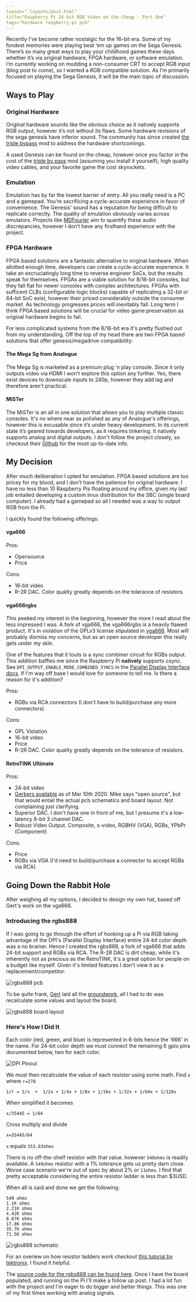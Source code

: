```yaml
---
layout="_layouts/post.html"
title="Raspberry Pi 24-bit RGB Video on the Cheap - Part One"
tags="hardware raspberry-pi pcb"
---
```


Recently I've become rather nostalgic for the 16-bit era. Some of my fondest memories were playing beat ‘em up games on the Sega Genesis. There’s so many great ways to play your childhood games these days whether it’s via original hardware, FPGA hardware, or software emulation. I’m currently working on modding a non-consumer CRT to accept RGB input (blog post to come), so I wanted a RGB compatible solution. As I’m primarily focused on playing the Sega Genesis, it will be the main topic of discussion.

## Ways to Play

### Original Hardware

Original hardware sounds like the obvious choice as it natively supports RGB output, however it’s not without its flaws. Some hardware revisions of the sega genesis have inferior sound. The community has since created [the triple bypass](https://www.retrorgb.com/genesistriplebypass.html) mod to address the hardware shortcomings.

A used Genesis can be found on the cheap, however once you factor in the cost of the [triple by pass](https://insurrectionindustries.com/product/genesis_triple_bypass_v2/) mod (assuming you install it yourself), high quality video cables, and your favorite game the cost skyrockets.

### Emulation

Emulation has by far the lowest barrier of entry. All you really need is a PC and a gamepad. You’re sacrificing a cycle-accurate experience in favor of convenience. The Genesis' sound has a reputation for being difficult to replicate correctly. The quality of emulation obviously varies across emulators. Projects like [MDFourier](http://junkerhq.net/MDFourier/) aim to quantify these audio discrepancies, however I don’t have any firsthand experience with the project.

### FPGA Hardware

FPGA based solutions are a fantastic alternative to original hardware. When allotted enough time, developers can create a cycle-accurate experience. It take an excruciatingly long time to reverse engineer SoCs, but the results speak for themselves. FPGAs are a viable solution for 8/16-bit consoles, but they fall flat for newer consoles with complex architectures. FPGAs with sufficent CLBs (configurable logic blocks) capable of replicating a 32-bit or 64-bit SoC exist, however their priced considerably outside the consumer market. As technology progresses prices will inevitably fall. Long term I think FPGA based solutions will be crucial for video game preservation as original hardware begins to fail.

For less complicated systems from the 8/16-bit era it's pretty flushed out from my understanding. Off the top of my head there are two FPGA based solutions that offer genesis/megadrive compatibility:

#### The Mega Sg from Analogue

The Mega Sg is marketed as a premium plug ‘n play console. Since it only outputs video via HDMI I won’t explore this option any further. Yes, there exist devices to downscale inputs to 240p, however they add lag and therefore aren't practical.
 
#### MiSTer

The MiSTer is an all in one solution that allows you to play multiple classic consoles. It's no where near as polished as any of Analogue's offerings, however this is excusable since it’s under heavy development. In its current state it’s geared towards developers, as it requires tinkering. It natively supports analog and digital outputs. I don't follow the project closely, so checkout their [Github](https://github.com/MiSTer-devel/Main_MiSTer/wiki) for the most up-to-date info.

## My Decision

After much deliberation I opted for emulation. FPGA based solutions are too pricey for my blood, and I don't have the patience for original hardware. I have no less than 10 Raspberry Pis floating around my office, given my last job entailed developing a custom linux distribution for the SBC (single board computer). I already had a gamepad so all I needed was a way to output RGB from the Pi.

I quickly found the following offerings:

#### vga666

Pros:

- Opensource
- Price

Cons:

- 16-bit video
- R-2R DAC. Color quality greatly depends on the tolerance of resistors.

#### vga666rgbs

This peeked my interest in the beginning, however the more I read about the less impressed I was. A fork of vga666, the vga666rgbs is a heavily flawed product. It's in violation of the GPLv3 license stipulated in [vga666](https://github.com/fenlogic/vga666/blob/master/LICENCE.txt). Most will probably dismiss my concerns, but as an open source developer this really gets under my skin.

One of the features that it touts is a sync combiner circuit for RGBs output. This addition baffles me since the Raspberry Pi **natively** supports csync. See `DPI_OUTPUT_ENABLE_MODE_COMBINED_SYNCS` in the [Parallel Display Interface docs](https://www.raspberrypi.org/documentation/hardware/raspberrypi/dpi/README.md). If I'm way off base I would love for someone to tell me. Is there a reason for it's addition? 

Pros:

- RGBs via RCA connectors (I don't have to build/purchase any more connectors)

Cons:

- GPL Violation
- 16-bit video
- Price
- R-2R DAC. Color quality greatly depends on the tolerance of resistors.

#### RetroTINK Ultimate

Pros:

- 24-bit video
- [Gerbers available](https://www.retrotink.com/post/retrotink-ultimate-open-source) as of Mar 10th 2020. Mike says "open source", but that would entail the actual pcb schematics and board layout. Not complaining just clarifying.
- Superior DAC. I don't have one in front of me, but I presume it's a low-latency 8-bit 3 channel DAC. 
- Robust Video Output. Composite, s-video, RGBHV (VGA), RGBs, YPbPr (Component)

Cons:

- Price
- RGBs via VGA (I'd need to build/purchase a connector to accept RGBs via RCA)

## Going Down the Rabbit Hole

After weighing all my options, I decided to design my own hat, based off Gert's work on the vga666.

### Introducing the rgbs888

If I was going to go through the effort of hooking up a Pi via RGB taking advantage of the DPI's (Parallel Display Interface) entire 24-bit color depth was a no brainer. Hence I created the rgbs888, a fork of vga666 that adds 24-bit support and RGBs via RCA. The R-2R DAC is dirt cheap, while it's inherently not as precious as the RetroTINK, it's a great option for people on a budget like myself. Given it's limited features I don't view it as a replacement/competitor.

![rgbs888 pcb](/img/post/2020/07/21/IMG_20200721_121709.jpg)

To be quite frank, [Gert](https://github.com/fenlogic/vga666/commits/master) laid all the [groundwork](https://github.com/fenlogic/vga666/blob/master/documents/vga_manual.pdf), all I had to do was recalculate some values and layout the board. 

![rgbs888 board layout](/img/post/2020/07/21/rgbs888_kicad_pcb_project.png)

### Here's How I Did It

Each color (red, green, and blue) is represented in 6-bits hence the '666' in the name. 
For 24-bit color depth we must connect the remaining 6 gpio pins documented below, two for each color.

<!-- From https://www.raspberrypi.org/documentation/hardware/raspberrypi/dpi/README.md -->
![DPI Pinout](/img/post/2020/07/21/dpi-packing.png)

We must then recalculate the value of each resistor using some math. Find `x` where `r=278`


    1/r = 1/x  +  1/2x + 1/4x + 1/8x + 1/16x + 1/32x + 1/64x + 1/128x


When simplified it becomes

    x/35445 = 1/64


Cross multiply and divide

    x=35445/64


`x` equals `553.83ohms`


There is no off-the-shelf resistor with that value. however `549ohms` is readily available. A `549ohms` resistor with a 1% tolerance gets us pretty darn close. Worse case scenario we're out of spec by about 2% or `11ohms`. I find that pretty acceptable considering the entire resistor ladder is less than $3USD.

When all is said and done we get the following:

    549 ohms
    1.1K ohms
    2.21K ohms
    4.42K ohms
    8.87K ohms
    17.8K ohms
    35.7K ohms
    71.5K ohms

![rgbs888 schematic](/img/post/2020/07/21/rgbs888_kicad_schematic.png)

For an overiew on how resistor ladders work checkout [this tutorial by tektronix](https://www.tek.com/blog/tutorial-digital-analog-conversion-r-2r-dac). I found it helpful.

The [source code for the rgbs888 can be found here](https://github.com/egladman/rgbs888). Once I have the board populated, and running on the Pi I'll make a follow up post.
I had a lot fun with the project and I'm eager to do bigger and better things. This was one of my first times working with analog signals.
